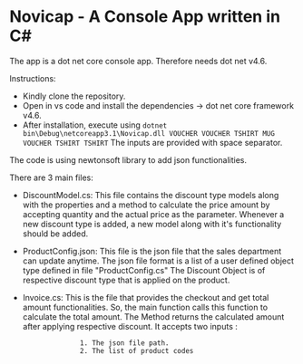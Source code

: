 # Novicap - A Console App written in C#

The app is a dot net core console app. Therefore needs dot net v4.6.

Instructions:
- Kindly clone the repository.
- Open in vs code and install the dependencies -> dot net core framework v4.6.
- After installation, execute using ```dotnet bin\Debug\netcoreapp3.1\Novicap.dll VOUCHER VOUCHER TSHIRT MUG VOUCHER TSHIRT TSHIRT```
 The inputs are provided with space separator. 
 
 The code is using newtonsoft library to add json functionalities.
 
 There are 3 main files:
 
 - DiscountModel.cs:  This file contains the discount type models along with the properties and a method to calculate the price 
                        amount by accepting quantity and the actual price as the parameter. Whenever a new discount type is added, 
                        a new model along with it's functionality should be added.
                        
 - ProductConfig.json: This file is the json file that the sales department can update anytime. 
                        The json file format is a list of a user defined object type defined in file "ProductConfig.cs"
                        The Discount Object is of respective discount type that is applied on the product. 
                        
  - Invoice.cs: This is the file that provides the checkout and get total amount functionalities. 
                  So, the main function calls this function to calculate the total amount.
                  The Method returns the calculated amount after applying respective discount.
                  It accepts two inputs : 
                  
                      1. The json file path.
                      2. The list of product codes
                  
